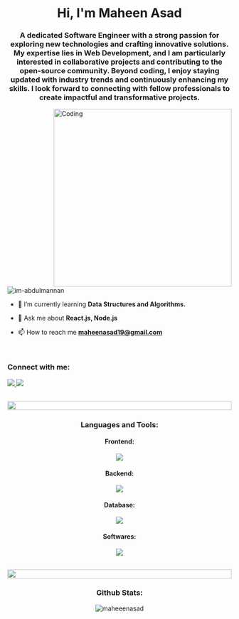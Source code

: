 <h1 align="center">Hi, I'm Maheen Asad</h1>
<h3 align="center">A dedicated Software Engineer with a strong passion for exploring new technologies and crafting innovative solutions. My expertise lies in Web Development, and I am particularly interested in collaborative projects and contributing to the open-source community. Beyond coding, I enjoy staying updated with industry trends and continuously enhancing my skills. I look forward to connecting with fellow professionals to create impactful and transformative projects.</h3>

<img align="right" alt="Coding" width="400" src="https://media1.tenor.com/m/IF2JdxzmyN4AAAAC/coding-girl.gif">
<img src="https://komarev.com/ghpvc/?username=im-abdulmannan&label=Profile%20views&color=0e75b6&style=flat" alt="im-abdulmannan" />
<br>

- 🌱 I’m currently learning **Data Structures and Algorithms.**

- 💬 Ask me about **React.js, Node.js**

- 📫 How to reach me **maheenasad19@gmail.com**

<br> 
<h3 align="left">Connect with me:</h3>
<p align="left">
  <a href="https://linkedin.com/in/maheeenasad">
    <img src="https://skillicons.dev/icons?i=linkedin&theme=light"/>
  </a>
 <a href="https://instagram.com/maheeenasad">
    <img src="https://skillicons.dev/icons?i=instagram&theme=light"/>
  </a>
</p> 

<br>
<img src="https://i.imgur.com/dBaSKWF.gif" height="20" width="100%">
<h3 align="center">Languages and Tools:</h3>
<h4 align="center">Frontend:</h4>
<p align="center">
  <a href="https://skillicons.dev">
    <img src="https://skillicons.dev/icons?i=html,css,js,react,bootstrap,redux,tailwind,git,webpack&theme=light" />
  </a>
</p>

<h4 align="center">Backend:</h4>
<p align="center">
  <a href="https://skillicons.dev">
    <img src="https://skillicons.dev/icons?i=cpp,nodejs&theme=light" />
  </a>
</p> 

 <h4 align="center">Database:</h4>
 <p align="center">
  <a href="https://skillicons.dev">
    <img src="https://skillicons.dev/icons?i=mongodb,mysql&theme=light" />
  </a>
</p> 

 <h4 align="center">Softwares:</h4>
 <p align="center">
  <a href="https://skillicons.dev">
    <img src="https://skillicons.dev/icons?i=vscode,github,postman,figma,illustrator,photoshop,xd&theme=light" />
  </a>
</p> 

<br>
<img src="https://i.imgur.com/dBaSKWF.gif" height="20" width="100%">
<h3 align="center">Github Stats:</h3>
<p align="center"><img align="center" src="https://github-readme-stats.vercel.app/api/top-langs?username=maheeenasad&show_icons=true&locale=en&layout=compact" alt="maheeenasad" /></p>
